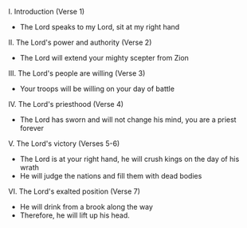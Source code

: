 I. Introduction (Verse 1)
- The Lord speaks to my Lord, sit at my right hand

II. The Lord's power and authority (Verse 2)
- The Lord will extend your mighty scepter from Zion

III. The Lord's people are willing (Verse 3)
- Your troops will be willing on your day of battle

IV. The Lord's priesthood (Verse 4)
- The Lord has sworn and will not change his mind, you are a priest forever

V. The Lord's victory (Verses 5-6)
- The Lord is at your right hand, he will crush kings on the day of his wrath
- He will judge the nations and fill them with dead bodies

VI. The Lord's exalted position (Verse 7)
- He will drink from a brook along the way
- Therefore, he will lift up his head.